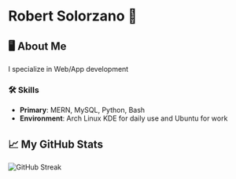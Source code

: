 # Robert Solorzano 👾

## 🖥️ About Me
I specialize in Web/App development

### 🛠️ Skills
- **Primary**: MERN, MySQL, Python, Bash
- **Environment**: Arch Linux KDE for daily use and Ubuntu for work

## 📈 My GitHub Stats

![GitHub Streak](https://streak-stats.demolab.com?user=robertsolorzano&theme=blood-dark)
